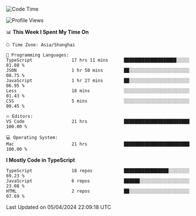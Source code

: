 <!--START_SECTION:waka-->
![Code Time](http://img.shields.io/badge/Code%20Time-5%2C924%20hrs%2020%20mins-blue)

![Profile Views](http://img.shields.io/badge/Profile%20Views-0-blue)

📊 **This Week I Spent My Time On** 

```text
🕑︎ Time Zone: Asia/Shanghai

💬 Programming Languages: 
TypeScript               17 hrs 11 mins      ████████████████████░░░░░   81.88 % 
JSON                     1 hr 50 mins        ██░░░░░░░░░░░░░░░░░░░░░░░   08.75 % 
JavaScript               1 hr 27 mins        ██░░░░░░░░░░░░░░░░░░░░░░░   06.95 % 
Less                     18 mins             ░░░░░░░░░░░░░░░░░░░░░░░░░   01.43 % 
CSS                      5 mins              ░░░░░░░░░░░░░░░░░░░░░░░░░   00.45 % 

🔥 Editors: 
VS Code                  21 hrs              █████████████████████████   100.00 % 

💻 Operating System: 
Mac                      21 hrs              █████████████████████████   100.00 % 
```

**I Mostly Code in TypeScript** 

```text
TypeScript               18 repos            █████████████████░░░░░░░░   69.23 % 
JavaScript               6 repos             ██████░░░░░░░░░░░░░░░░░░░   23.08 % 
HTML                     2 repos             ██░░░░░░░░░░░░░░░░░░░░░░░   07.69 % 
```




 Last Updated on 05/04/2024 22:09:18 UTC
<!--END_SECTION:waka-->
